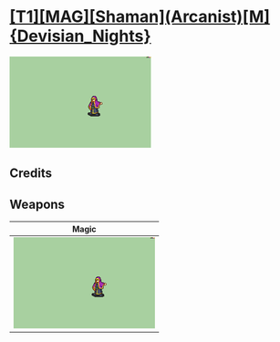 # [\[T1\]\[MAG\]\[Shaman\]\(Arcanist\)\[M\]{Devisian_Nights}](./%5BT1%5D%5BMAG%5D%5BShaman%5D(Arcanist)%5BM%5D%7BDevisian_Nights%7D)

<img src="./6.%20Magic/Magic_000.png" alt="[T1][MAG][Shaman](Arcanist)[M]{Devisian_Nights} standing" />

## Credits



## Weapons


|Magic |
|  :---: |
| <img alt="Magic animation" src="./6.%20Magic/Magic.gif" /> |

